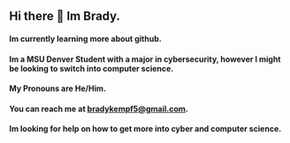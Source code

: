 ## Hi there 👋 Im Brady. 
#### Im currently learning more about github.
#### Im a MSU Denver Student with a major in cybersecurity, however I might be looking to switch into computer science.
#### My Pronouns are He/Him.
#### You can reach me at bradykempf5@gmail.com.
#### Im looking for help on how to get more into cyber and computer science.

<!--
**BradyKempf/BradyKempf** is a ✨ _special_ ✨ repository because its `README.md` (this file) appears on your GitHub profile.

Here are some ideas to get you started:

- 🔭 I’m currently working on ...
- 🌱 I’m currently learning ...
- 👯 I’m looking to collaborate on ...
- 🤔 I’m looking for help with ...
- 💬 Ask me about ...
- 📫 How to reach me: ...
- 😄 Pronouns: ...
- ⚡ Fun fact: ...
-->
